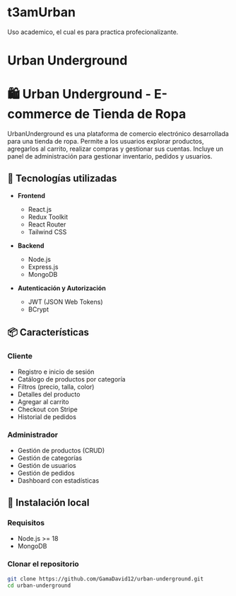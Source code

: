 # t3amUrban
Uso academico, el cual es para practica profecionalizante.

# Urban Underground

# 🛍️ Urban Underground - E-commerce de Tienda de Ropa

UrbanUnderground es una plataforma de comercio electrónico desarrollada para una tienda de ropa. Permite a los usuarios explorar productos, agregarlos al carrito, realizar compras y gestionar sus cuentas. Incluye un panel de administración para gestionar inventario, pedidos y usuarios.

## 🚀 Tecnologías utilizadas

- **Frontend**
  - React.js
  - Redux Toolkit
  - React Router
  - Tailwind CSS

- **Backend**
  - Node.js
  - Express.js
  - MongoDB 

- **Autenticación y Autorización**
  - JWT (JSON Web Tokens)
  - BCrypt



## 📦 Características

### Cliente
- Registro e inicio de sesión
- Catálogo de productos por categoría
- Filtros (precio, talla, color)
- Detalles del producto
- Agregar al carrito
- Checkout con Stripe
- Historial de pedidos

### Administrador
- Gestión de productos (CRUD)
- Gestión de categorías
- Gestión de usuarios
- Gestión de pedidos
- Dashboard con estadísticas

## 🔧 Instalación local

### Requisitos
- Node.js >= 18
- MongoDB


### Clonar el repositorio

```bash
git clone https://github.com/GamaDavid12/urban-underground.git
cd urban-underground